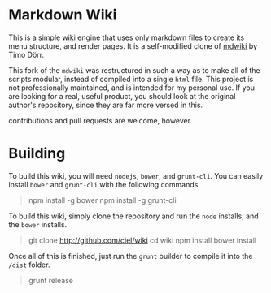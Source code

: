 Markdown Wiki
====

This is a simple wiki engine that uses only markdown files to create its menu structure, and render pages. It is a self-modified clone of
[mdwiki](https://github.com/Dynalon/mdwiki) by Timo Dörr.

This fork of the `mdwiki` was restructured in such a way as to make all of the scripts modular, instead of compiled into a single `html` file. This
project is not professionally maintained, and is intended for my personal use. If you are looking for a real, useful product, you should look at
the original author's repository, since they are far more versed in this.

contributions and pull requests are welcome, however.

Building
====

To build this wiki, you will need `nodejs`, `bower`, and `grunt-cli`.
You can easily install `bower` and `grunt-cli` with the following commands.

> npm install -g bower
> npm install -g grunt-cli

To build this wiki, simply clone the repository and run the `node` installs, and the `bower` installs.

> git clone http://github.com/ciel/wiki
> cd wiki
> npm install
> bower install

Once all of this is finished, just run the `grunt` builder to compile it into the `/dist` folder.

> grunt release



